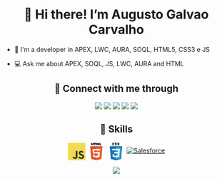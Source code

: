 <h1 align="center"> 👋 Hi there! I’m Augusto Galvao Carvalho</h1>

- 🌱 I'm a developer in APEX, LWC, AURA, SOQL, HTML5, CSS3 e JS

- 💻 Ask me about APEX, SOQL, JS, LWC, AURA and HTML


 <h2 align="center">📱 Connect with me through</h2>
<div align="center"> 
  <a href="https://instagram.com/augustogalvaocarvalho" target="_blank"><img src="https://img.shields.io/badge/-Instagram-%23E4405F?style=for-the-badge&logo=instagram&logoColor=white" target="_blank"></a>
 <a href="https://discord.gg/4FmFBjcz" target="_blank"><img src="https://img.shields.io/badge/Discord-7289DA?style=for-the-badge&logo=discord&logoColor=white" target="_blank"></a> 
  <a href = "mailto:augustocesargalvaocarvalho@gmail.com"><img src="https://img.shields.io/badge/-Gmail-%23333?style=for-the-badge&logo=gmail&logoColor=white" target="_blank"></a>
  <a href="https://www.linkedin.com/in/augusto-cesar-galv%C3%A3o-carvalho-0352099b" target="_blank"><img src="https://img.shields.io/badge/-LinkedIn-%230077B5?style=for-the-badge&logo=linkedin&logoColor=white" target="_blank"></a> 
  <a href="https://trailblazer.me/id/acgcarvalho" target="_blank"><img src="https://img.shields.io/badge/Salesforce-00A1E0?style=for-the-badge&logo=Salesforce&logoColor=white"></a> 
</div>


  <h2 align="center">🚀 Skills</h2>
  <p align="center"> 
  <img align="center" alt="Javascript" height="40" width="40" src="https://raw.githubusercontent.com/devicons/devicon/master/icons/javascript/javascript-original.svg">
  <img align="center" alt="HTML5" height="40" width="40" src="https://raw.githubusercontent.com/devicons/devicon/master/icons/html5/html5-original-wordmark.svg">
  <img align="center" alt="Css3" height="40" width="40" src="https://raw.githubusercontent.com/devicons/devicon/master/icons/css3/css3-original-wordmark.svg">
  <a href="https://trailblazer.me/id/acgcarvalho" target="_blank" rel="noreferrer"> <img src="https://www.salesforce.com/content/dam/sfdc-docs/www/resources/campaign-assets/live-long-and-propser/images/logo.png" alt="Salesforce" width="50" height="30"/> <a/></p>
  
  
  <div align="center">
  <a href="https://github.com/AugustoCesarGalvaoCarvalho">
  <img height="180em" src="https://github-readme-stats.vercel.app/api?username=AugustoCesarGalvaoCarvalho&show_icons=true&theme=dracula&include_all_commits=true&count_private=true"/>
</div>

